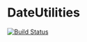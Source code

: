 # DateUtilities

[![Build Status](https://github.com/chipp/DateUtilities/workflows/tests/badge.svg)](https://github.com/chipp/DateUtilities)
